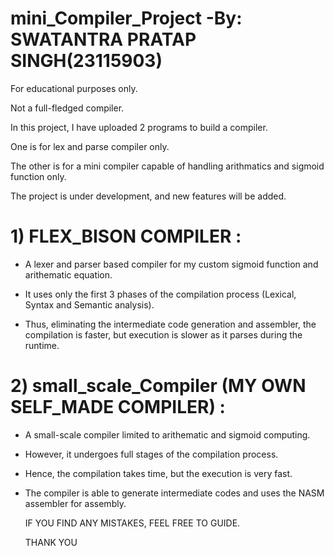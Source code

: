# mini_Compiler_Project -By: SWATANTRA PRATAP SINGH(23115903)
For educational purposes only.

Not a full-fledged compiler.

In this project, I have uploaded 2 programs to build a compiler.

One is for lex and parse compiler only.

The other is for a mini compiler capable of handling arithmatics and sigmoid function only.

The project is under development, and new features will be added.

# 1) FLEX_BISON COMPILER :
- A lexer and parser based compiler for my custom sigmoid function and arithematic equation.

- It uses only the first 3 phases of the compilation process (Lexical, Syntax and Semantic analysis).

- Thus, eliminating the intermediate code generation and assembler, the compilation is faster, but execution is slower as it parses during the runtime.


# 2) small_scale_Compiler (MY OWN SELF_MADE COMPILER) :
- A small-scale compiler limited to arithematic and sigmoid computing.

- However, it undergoes full stages of the compilation process.

- Hence, the compilation takes time, but the execution is very fast.
 
- The compiler is able to generate intermediate codes and uses the NASM assembler for assembly.

  IF YOU FIND ANY MISTAKES, FEEL FREE TO GUIDE.

    THANK YOU
